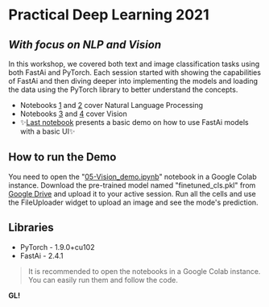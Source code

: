 # Practical Deep Learning 2021
## _With focus on NLP and Vision_

In this workshop, we covered both text and image classification tasks using both FastAi and PyTorch. Each session started with showing the capabilities of FastAi and then diving deeper into implementing the models and loading the data using the PyTorch library to better understand the concepts.

- Notebooks [1](https://github.com/AlaFalaki/workshop-materials/blob/main/2021-practical-deep-learning/01-NLP_Part1.ipynb) and [2](https://github.com/AlaFalaki/workshop-materials/blob/main/2021-practical-deep-learning/02-NLP_Part2.ipynb) cover Natural Language Processing
- Notebooks [3](https://github.com/AlaFalaki/workshop-materials/blob/main/2021-practical-deep-learning/03-Vision_Part1.ipynb) and [4](https://github.com/AlaFalaki/workshop-materials/blob/main/2021-practical-deep-learning/04-Vision_Part2.ipynb) cover Vision
- ✨[Last notebook](https://github.com/AlaFalaki/workshop-materials/blob/main/2021-practical-deep-learning/05-Vision_Demo.ipynb) presents a basic demo on how to use FastAi models with a basic UI✨

## How to run the Demo

You need to open the "[05-Vision_demo.ipynb](https://github.com/AlaFalaki/workshop-materials/blob/main/2021-practical-deep-learning/05-Vision_Demo.ipynb)" notebook in a Google Colab instance. Download the pre-trained model named "finetuned_cls.pkl" from [Google Drive](https://drive.google.com/drive/folders/1DPKt3-fu9KXUejXfTMvBaJq5X1vj9mRC?usp=sharing) and upload it to your active session. Run all the cells and use the FileUploader widget to upload an image and see the mode's prediction.


## Libraries

- PyTorch - 1.9.0+cu102
- FastAi - 2.4.1

> It is recommended to open the notebooks in a Google Colab instance. You can easily run them and follow the code.

**GL!**

